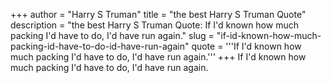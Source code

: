 +++
author = "Harry S Truman"
title = "the best Harry S Truman Quote"
description = "the best Harry S Truman Quote: If I'd known how much packing I'd have to do, I'd have run again."
slug = "if-id-known-how-much-packing-id-have-to-do-id-have-run-again"
quote = '''If I'd known how much packing I'd have to do, I'd have run again.'''
+++
If I'd known how much packing I'd have to do, I'd have run again.
